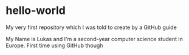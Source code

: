 # hello-world
My very first repository which I was told to create by a GitHub guide 

My Name is Lukas and I'm a second-year computer science student in Europe. First time using GitHub though 
